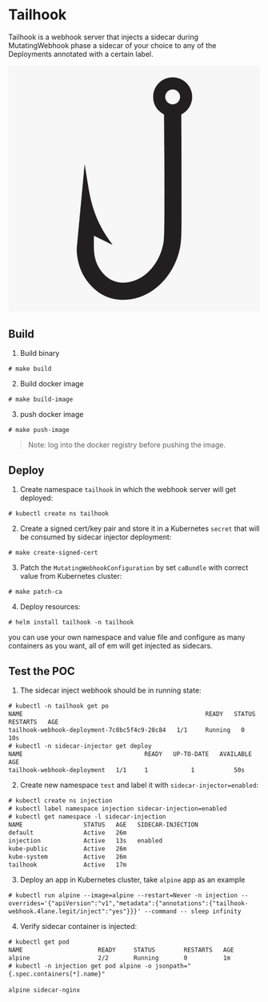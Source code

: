 # Tailhook
Tailhook is a webhook server that injects a sidecar during MutatingWebhook phase a sidecar of your choice to any of the Deployments annotated with a certain label.

![alt text](https://github.com/4lane-legit/tailhook/blob/main/logo.png)

## Build

1. Build binary

```
# make build
```

2. Build docker image
   
```
# make build-image
```

3. push docker image

```
# make push-image
```

> Note: log into the docker registry before pushing the image.

## Deploy

1. Create namespace `tailhook` in which the webhook server will get deployed:

```
# kubectl create ns tailhook
```

2. Create a signed cert/key pair and store it in a Kubernetes `secret` that will be consumed by sidecar injector deployment:

```
# make create-signed-cert 
```

3. Patch the `MutatingWebhookConfiguration` by set `caBundle` with correct value from Kubernetes cluster:

```
# make patch-ca
```

4. Deploy resources:

```
# helm install tailhook -n tailhook
```
you can use your own namespace and value file and configure as many containers as you want, all of em will get injected as sidecars.

## Test the POC

1. The sidecar inject webhook should be in running state:

```
# kubectl -n tailhook get po
NAME                                                   READY   STATUS    RESTARTS   AGE
tailhook-webhook-deployment-7c8bc5f4c9-28c84   1/1     Running   0          10s
# kubectl -n sidecar-injector get deploy
NAME                                  READY   UP-TO-DATE   AVAILABLE   AGE
tailhook-webhook-deployment   1/1     1            1           50s
```

2. Create new namespace `test` and label it with `sidecar-injector=enabled`:

```
# kubectl create ns injection
# kubectl label namespace injection sidecar-injection=enabled
# kubectl get namespace -l sidecar-injection
NAME                 STATUS   AGE   SIDECAR-INJECTION
default              Active   26m
injection            Active   13s   enabled
kube-public          Active   26m
kube-system          Active   26m
tailhook             Active   17m
```

3. Deploy an app in Kubernetes cluster, take `alpine` app as an example

```
# kubectl run alpine --image=alpine --restart=Never -n injection --overrides='{"apiVersion":"v1","metadata":{"annotations":{"tailhook-webhook.4lane.legit/inject":"yes"}}}' --command -- sleep infinity
```

4. Verify sidecar container is injected:

```
# kubectl get pod
NAME                     READY     STATUS        RESTARTS   AGE
alpine                   2/2       Running       0          1m
# kubectl -n injection get pod alpine -o jsonpath="{.spec.containers[*].name}"

alpine sidecar-nginx
```
